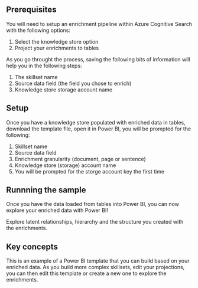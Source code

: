 ## Prerequisites

You will need to setup an enrichment pipeline within Azure Cognitive Search with the following options:
1. Select the knowledge store option
2. Project your enrichments to tables

As you go throught the process, saving the following bits of information will help you in the following steps:
1. The skillset name
2. Source data field (the field you chose to enrich)
3. Knowledge store storage account name

## Setup

Once you have a knowledge store populated with enriched data in tables, download the template file, open it in Power BI, you will be prompted for the following:
1. Skillset name
2. Source data field
3. Enrichment granularity (document, page or sentence)
4. Knowledge store (storage) account name
5. You will be prompted for the storge account key the first time

## Runnning the sample

Once you have the data loaded from tables into Power BI, you can now explore your enriched data with Power BI!

Explore latent relationships, hierarchy and the structure you created with the enrichments. 

## Key concepts

This is an example of a Power BI template that you can build based on your enriched data. As you build more complex skillsets, edit your projections, you can then edit this template or create a new one to explore the enrichments.
